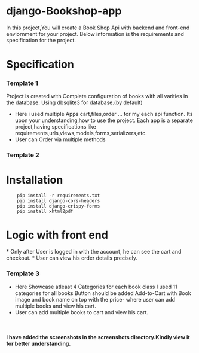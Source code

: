 # django-Bookshop-app
In this project,You will create a Book Shop Api with backend and front-end enviornment for your project.
Below information is the requirements and specification for the project.

# Specification
### Template 1 
Project is created with Complete configuration of books with all varities in the database.
Using dbsqlite3 for database.(by default)

* Here i used multiple Apps cart,files,order ... for my each api function.
Its upon your understanding,how to use the project.
Each app is a separate project,having specifications like requirements,urls,views,models,forms,serializers,etc.
* User can Order via multiple methods 

###  Template 2
# Installation 

```
    pip install -r requirements.txt
    pip install django-cors-headers
    pip install django-crispy-forms
    pip install xhtml2pdf
```
 <h1>Logic with front end  </h1>
* Only after User is logged in with the account, he can see  the cart and checkout.
* User can view his order details precisely.

### Template 3 
* Here Showcase atleast 4 Categories for each book class
 I used 11 categories for all books 
 Button should be added Add-to-Cart with Book image and book name on top with the price- where user can add multiple books and view his cart.
* User can add multiple books to cart and view his cart.
</br>


#### I have added the screenshots in the screenshots directory.Kindly view it for better understanding.